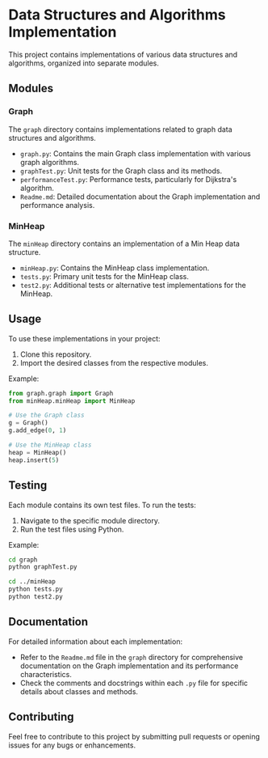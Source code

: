 # Data Structures and Algorithms Implementation

This project contains implementations of various data structures and algorithms, organized into separate modules.

## Modules

### Graph

The `graph` directory contains implementations related to graph data structures and algorithms.

- `graph.py`: Contains the main Graph class implementation with various graph algorithms.
- `graphTest.py`: Unit tests for the Graph class and its methods.
- `performanceTest.py`: Performance tests, particularly for Dijkstra's algorithm.
- `Readme.md`: Detailed documentation about the Graph implementation and performance analysis.

### MinHeap

The `minHeap` directory contains an implementation of a Min Heap data structure.

- `minHeap.py`: Contains the MinHeap class implementation.
- `tests.py`: Primary unit tests for the MinHeap class.
- `test2.py`: Additional tests or alternative test implementations for the MinHeap.

## Usage

To use these implementations in your project:

1. Clone this repository.
2. Import the desired classes from the respective modules.

Example:

```python
from graph.graph import Graph
from minHeap.minHeap import MinHeap

# Use the Graph class
g = Graph()
g.add_edge(0, 1)

# Use the MinHeap class
heap = MinHeap()
heap.insert(5)
```

## Testing

Each module contains its own test files. To run the tests:

1. Navigate to the specific module directory.
2. Run the test files using Python.

Example:

```bash
cd graph
python graphTest.py

cd ../minHeap
python tests.py
python test2.py
```

## Documentation

For detailed information about each implementation:

- Refer to the `Readme.md` file in the `graph` directory for comprehensive documentation on the Graph implementation and its performance characteristics.
- Check the comments and docstrings within each `.py` file for specific details about classes and methods.

## Contributing

Feel free to contribute to this project by submitting pull requests or opening issues for any bugs or enhancements.
